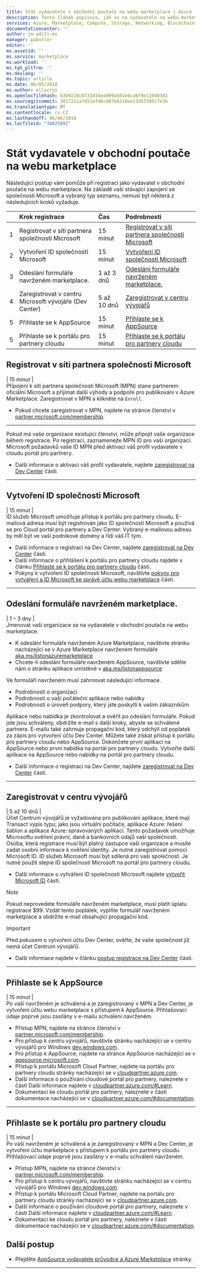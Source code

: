 ```yaml
---
title: Stát vydavatele v obchodní poutače na webu marketplace | Azure
description: Tento článek popisuje, jak se na vydavatele na webu marketplace.
services: Azure, Marketplace, Compute, Storage, Networking, Blockchain, Security
documentationcenter: ''
author: jm-aditi-ms
manager: pabutler
editor: ''
ms.assetid: ''
ms.service: marketplace
ms.workload: ''
ms.tgt_pltfrm: ''
ms.devlang: ''
ms.topic: article
ms.date: 06/05/2018
ms.author: ellacroi
ms.openlocfilehash: b3b9228c0733d34ea909a501e8ca6f9e11948381
ms.sourcegitcommit: 3017211a7d51efd6cd87e8210ee13d57585c7e3b
ms.translationtype: MT
ms.contentlocale: cs-CZ
ms.lasthandoff: 06/06/2018
ms.locfileid: "34825092"
---
```

# <a name="become-a-publisher-in-the-storefronts-on-the-marketplace"></a>Stát vydavatele v obchodní poutače na webu marketplace  
Následující postup vám pomůže při registraci jako vydavatel v obchodní poutače na webu marketplace. Na základě vaší stávající zapojení se společností Microsoft a vybraný typ seznamu, nemusí být některá z následujících kroků vyžaduje.  

|  | Krok registrace | Čas | Podrobnosti |  
|:--- |:--- |:--- |:--- |  
| 1 | Registrovat v síti partnera společnosti Microsoft | 15 minut | [Registrovat v síti partnera společnosti Microsoft](#register-in-microsoft-partner-network) |  
| 2 | Vytvoření ID společnosti Microsoft | 15 minut | [Vytvoření ID společnosti Microsoft](#create-a-microsoft-id) |  
| 3 | Odeslání formuláře navrženém marketplace. | 1 až 3 dnů | [Odeslání formuláře navrženém marketplace.](#submit-the-marketplace-nomination-form) |  
| 4 | Zaregistrovat v centru Microsoft vývojáře (Dev Center) | 5 až 10 dnů | [Zaregistrovat v centru vývojářů](#register-in-dev-center) |  
| 5 | Přihlaste se k AppSource | 15 minut | [Přihlaste se k AppSource](#sign-into-appSource) |  
| 5 |  Přihlaste se k portálu pro partnery cloudu | 15 minut | [Přihlaste se k portálu pro partnery cloudu](#sign-into-cloud-partner-portal) |  

## <a name="register-in-microsoft-partner-network"></a>Registrovat v síti partnera společnosti Microsoft  
| 15 minut |  
Připojení k síti partnera společnosti Microsoft (MPN) stane partnerem oficiální Microsoft a přijímat další výhody a podpoře pro publikování v Azure Marketplace. Zaregistrovat v MPN a klikněte na `Enroll`.  
*   Pokud chcete zaregistrovat v MPN, najdete na stránce členství v [partner.microsoft.com/membership](https://partner.microsoft.com/membership).  

---  

Pokud má vaše organizace existující členství, může připojit vaše organizace během registrace. Po registraci, zaznamenejte MPN ID pro vaši organizaci. Microsoft požadavků vaše ID MPN před aktivací váš profil vydavatele v cloudu portál pro partnery. 
*   Další informace o aktivaci váš profil vydavatele, najdete [zaregistrovat na Dev Center](#register-in-dev-center) části.  

---  

## <a name="create-a-microsoft-id"></a>Vytvoření ID společnosti Microsoft  
| 15 minut |  
ID služeb Microsoft umožňuje přístup k portálu pro partnery cloudu. E-mailová adresa musí být registrován jako ID společnosti Microsoft a používá se pro Cloud portál pro partnery a Dev Center. Vybraný e-mailovou adresu by měl být ve vaší podnikové domény a řídí váš IT tým.  
*   Další informace o registraci na Dev Center, najdete [zaregistrovat na Dev Center](#register-in-dev-center) části.  
*   Další informace o přihlášení k portálu pro partnery cloudu najdete v článku [Přihlaste se k portálu pro partnery cloudu](#sign-into-cloud-partner-portal) části.  
*   Pokyny k vytvoření ID společnosti Microsoft, navštivte [pokyny pro vytváření a ID Microsoft ke správě účtu webu marketplace](./guidelines.md#guidelines-for-creating-a-microsoft-id-to-manage-a-marketplace-account) části.  

---  

## <a name="submit-the-marketplace-nomination-form"></a>Odeslání formuláře navrženém marketplace.  
| 1 – 3 dny |  
Jmenovat vaší organizace se na vydavatele v obchodní poutače na webu marketplace. 
*   K odeslání formuláře navrženém Azure Marketplace, navštivte stránku nacházející se v Azure Marketplace navrženém formuláře [aka.ms/listonazuremarketplace](http://aka.ms/listonazuremarketplace)  
*   Chcete-li odeslání formuláře navrženém AppSource, navštivte sdělte nám o stránku aplikace umístěné v [aka.ms/listonappsource](http://aka.ms/listonappsource)  

Ve formuláři navrženém musí zahrnovat následující informace.  
*   Podrobnosti o organizaci  
*   Podrobnosti o vaší počáteční aplikace nebo nabídky  
*   Podrobnosti o úroveň podpory, který jste poskytli k vašim zákazníkům  

Aplikace nebo nabídka je zkontrolovat a ověřit po odeslání formuláře. Pokud jste jsou schváleny, obdržíte e-mail s další kroky, abyste se schválené partnera. E-mailu také zahrnuje propagační kód, který odchýlí od poplatek za zápis pro vytvoření účtu Dev Center. Můžete také získat přístup k portálu pro partnery cloudu nebo AppSource. Dokončete první aplikaci na AppSource nebo první nabídka na portál pro partnery cloudu. Vytvořte další aplikace na AppSource nebo nabídky na portál pro partnery cloudu.  
*   Další informace o registraci na Dev Center, najdete [zaregistrovat na Dev Center](#register-in-dev-center) části.  

---  

## <a name="register-in-dev-center"></a>Zaregistrovat v centru vývojářů  
| 5 až 10 dnů |  
Účet Centrum vývojářů je vyžadována pro publikování aplikace, které mají Transact výpis typu; jako jsou virtuální počítače, aplikace Azure: řešení šablon a aplikace Azure: spravovaných aplikací. Tento požadavek umožňuje Microsoftu ověření právní, daně a bankovních údajů vaší společnosti. Osoba, která registrace musí být platný zástupce vaší organizace a musíte zadat osobní informace k ověření identity. Je nutné zaregistrovat pomocí Microsoft ID. ID služeb Microsoft musí být sdílená pro vaši společnost. Je nutné použít stejné ID společnosti Microsoft na portál pro partnery cloudu.  
*   Další informace o vytváření ID společnosti Microsoft najdete [vytvořit Microsoft ID](#create-a-microsoft-id) části.  

>[!NOTE]
>Pokud neprovedete formuláře navrženém marketplace, musí platit úplatu registrace $99. Vzdát tento poplatek, vyplňte formulář navrženém marketplace a obdržíte e-mail obsahující propagační kód.  

>[!Important]
>Před pokusem o vytvoření účtu Dev Center, ověřte, že vaše společnost již nemá účet Centrum vývojářů. 
>*   Další informace najdete v článku [postup registrace na Dev Center](#how-to-register-in-dev-center) části.  

---  

## <a name="sign-into-appsource"></a>Přihlaste se k AppSource  
| 15 minut |  
Po vaší navrženém je schválená a je zaregistrovaný v MPN a Dev Center, je vytvoření účtu webu marketplace s přístupem k AppSource. Přihlašovací údaje poprvé jsou zasílány v e-mailu schválení navrženém. 
*   Přístup MPN, najdete na stránce členství v [partner.microsoft.com/membership](https://partner.microsoft.com/membership).  
*   Pro přístup k centru vývojářů, navštivte stránku nacházející se v centru vývojářů pro Windows [dev.windows.com](https://dev.windows.com).  
*   Pro přístup k AppSource, najdete na stránce AppSource nacházející se v [appsource.microsoft.com](https://appsource.microsoft.com).  
*   Přístup k portálu Microsoft Cloud Partner, najdete na portálu pro partnery cloudu stránky nacházející se v [cloudpartner.azure.com](https://cloudpartner.azure.com).  
*   Další informace o používání cloudové portál pro partnery, naleznete v části Další informace najdete v [cloudpartner.azure.com/#Learn](https://cloudpartner.azure.com/#Learn).  
*   Dokumentaci ke cloudu portál pro partnery, naleznete v části dokumentace nacházející se v [cloudpartner.azure.com/#documentation](https://cloudpartner.azure.com/#documentation).  

---  

## <a name="sign-into-cloud-partner-portal"></a>Přihlaste se k portálu pro partnery cloudu
| 15 minut |  
Po vaší navrženém je schválená a je zaregistrovaný v MPN a Dev Center, je vytvoření účtu marketplace s přístupem k portálu pro partnery cloudu. Přihlašovací údaje poprvé jsou zasílány v e-mailu schválení navrženém. 
*   Přístup MPN, najdete na stránce členství v [partner.microsoft.com/membership](https://partner.microsoft.com/membership).  
*   Pro přístup k centru vývojářů, navštivte stránku nacházející se v centru vývojářů pro Windows [dev.windows.com](https://dev.windows.com).  
*   Přístup k portálu Microsoft Cloud Partner, najdete na portálu pro partnery cloudu stránky nacházející se v [cloudpartner.azure.com](https://cloudpartner.azure.com).  
*   Další informace o používání cloudové portál pro partnery, naleznete v části Další informace najdete v [cloudpartner.azure.com/#Learn](https://cloudpartner.azure.com/#Learn).  
*   Dokumentaci ke cloudu portál pro partnery, naleznete v části dokumentace nacházející se v [cloudpartner.azure.com/#documentation](https://cloudpartner.azure.com/#documentation).  

## <a name="next-steps"></a>Další postup
*   Přejděte [AppSource vydavatele průvodce a Azure Marketplace](./marketplace-publishers-guide.md) stránky.  
 
---  
